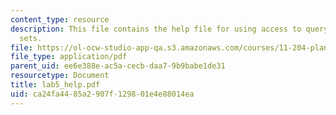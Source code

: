 ```yaml
---
content_type: resource
description: This file contains the help file for using access to query multiple data
  sets.
file: https://ol-ocw-studio-app-qa.s3.amazonaws.com/courses/11-204-planning-communications-and-digital-media-fall-2004/ca24fa4485a2907f129801e4e88014ea_lab5_help.pdf
file_type: application/pdf
parent_uid: ee6e388e-ac5a-cecb-daa7-9b9babe1de31
resourcetype: Document
title: lab5_help.pdf
uid: ca24fa44-85a2-907f-1298-01e4e88014ea
---
```

